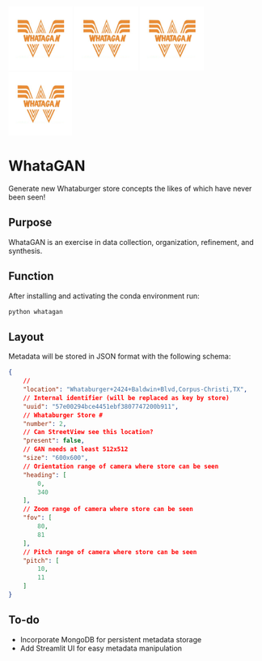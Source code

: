 <img src="https://github.com/JimothyJohn/WhataGAN/raw/master/docs/whatagan.png" width="25%">
<img src="https://github.com/JimothyJohn/WhataGAN/raw/master/docs/whatagan.png" width="25%">
<img src="https://github.com/JimothyJohn/WhataGAN/raw/master/docs/whatagan.png" width="25%">
<img src="https://github.com/JimothyJohn/WhataGAN/raw/master/docs/whatagan.png" width="25%">

# WhataGAN

Generate new Whataburger store concepts the likes of which have never been seen!

## Purpose

WhataGAN is an exercise in data collection, organization, refinement, and synthesis.

## Function

After installing and activating the conda environment run:

```bash
python whatagan
```

## Layout

Metadata will be stored in JSON format with the following schema:

```json
{
    // 
    "location": "Whataburger+2424+Baldwin+Blvd,Corpus-Christi,TX",
    // Internal identifier (will be replaced as key by store)
    "uuid": "57e00294bce4451ebf3807747200b911",
    // Whataburger Store #
    "number": 2,
    // Can StreetView see this location?
    "present": false,
    // GAN needs at least 512x512
    "size": "600x600",
    // Orientation range of camera where store can be seen
    "heading": [
        0,
        340
    ],
    // Zoom range of camera where store can be seen
    "fov": [
        80,
        81
    ],
    // Pitch range of camera where store can be seen
    "pitch": [
        10,
        11
    ]
}
```

## To-do

- Incorporate MongoDB for persistent metadata storage
- Add Streamlit UI for easy metadata manipulation
